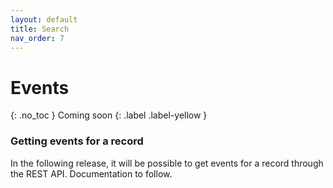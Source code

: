 ```yaml
---
layout: default
title: Search
nav_order: 7
---
```


# Events
{: .no_toc }
Coming soon
{: .label .label-yellow }

### Getting events for a record
In the following release, it will be possible to get events for a record through the REST API. Documentation to follow.